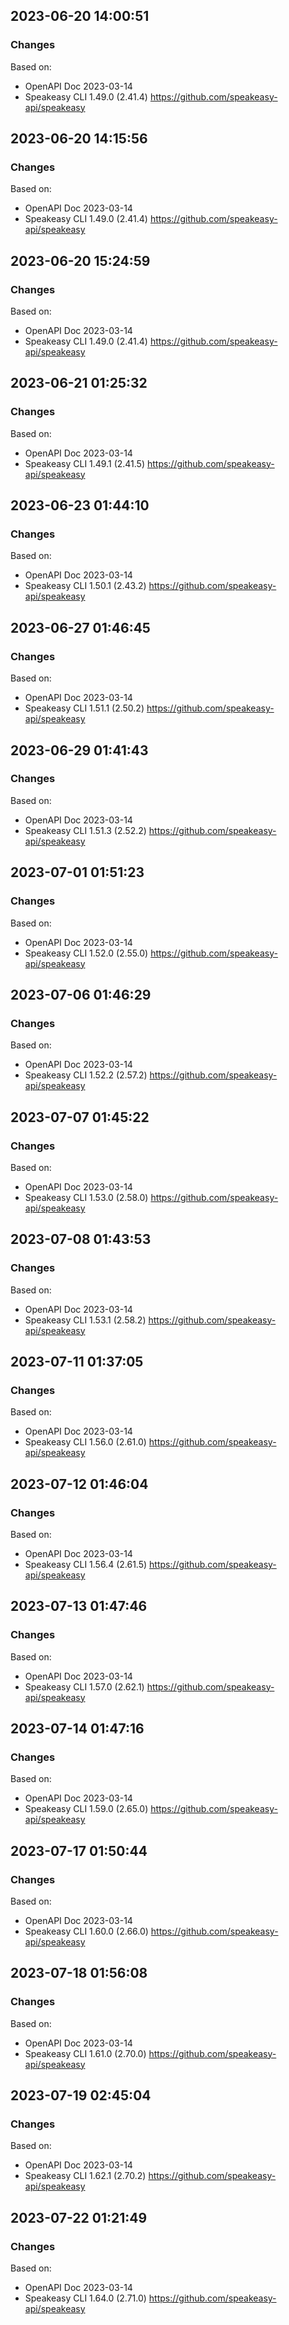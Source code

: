 

## 2023-06-20 14:00:51
### Changes
Based on:
- OpenAPI Doc 2023-03-14 
- Speakeasy CLI 1.49.0 (2.41.4) https://github.com/speakeasy-api/speakeasy

## 2023-06-20 14:15:56
### Changes
Based on:
- OpenAPI Doc 2023-03-14 
- Speakeasy CLI 1.49.0 (2.41.4) https://github.com/speakeasy-api/speakeasy

## 2023-06-20 15:24:59
### Changes
Based on:
- OpenAPI Doc 2023-03-14 
- Speakeasy CLI 1.49.0 (2.41.4) https://github.com/speakeasy-api/speakeasy

## 2023-06-21 01:25:32
### Changes
Based on:
- OpenAPI Doc 2023-03-14 
- Speakeasy CLI 1.49.1 (2.41.5) https://github.com/speakeasy-api/speakeasy

## 2023-06-23 01:44:10
### Changes
Based on:
- OpenAPI Doc 2023-03-14 
- Speakeasy CLI 1.50.1 (2.43.2) https://github.com/speakeasy-api/speakeasy

## 2023-06-27 01:46:45
### Changes
Based on:
- OpenAPI Doc 2023-03-14 
- Speakeasy CLI 1.51.1 (2.50.2) https://github.com/speakeasy-api/speakeasy

## 2023-06-29 01:41:43
### Changes
Based on:
- OpenAPI Doc 2023-03-14 
- Speakeasy CLI 1.51.3 (2.52.2) https://github.com/speakeasy-api/speakeasy

## 2023-07-01 01:51:23
### Changes
Based on:
- OpenAPI Doc 2023-03-14 
- Speakeasy CLI 1.52.0 (2.55.0) https://github.com/speakeasy-api/speakeasy

## 2023-07-06 01:46:29
### Changes
Based on:
- OpenAPI Doc 2023-03-14 
- Speakeasy CLI 1.52.2 (2.57.2) https://github.com/speakeasy-api/speakeasy

## 2023-07-07 01:45:22
### Changes
Based on:
- OpenAPI Doc 2023-03-14 
- Speakeasy CLI 1.53.0 (2.58.0) https://github.com/speakeasy-api/speakeasy

## 2023-07-08 01:43:53
### Changes
Based on:
- OpenAPI Doc 2023-03-14 
- Speakeasy CLI 1.53.1 (2.58.2) https://github.com/speakeasy-api/speakeasy

## 2023-07-11 01:37:05
### Changes
Based on:
- OpenAPI Doc 2023-03-14 
- Speakeasy CLI 1.56.0 (2.61.0) https://github.com/speakeasy-api/speakeasy

## 2023-07-12 01:46:04
### Changes
Based on:
- OpenAPI Doc 2023-03-14 
- Speakeasy CLI 1.56.4 (2.61.5) https://github.com/speakeasy-api/speakeasy

## 2023-07-13 01:47:46
### Changes
Based on:
- OpenAPI Doc 2023-03-14 
- Speakeasy CLI 1.57.0 (2.62.1) https://github.com/speakeasy-api/speakeasy

## 2023-07-14 01:47:16
### Changes
Based on:
- OpenAPI Doc 2023-03-14 
- Speakeasy CLI 1.59.0 (2.65.0) https://github.com/speakeasy-api/speakeasy

## 2023-07-17 01:50:44
### Changes
Based on:
- OpenAPI Doc 2023-03-14 
- Speakeasy CLI 1.60.0 (2.66.0) https://github.com/speakeasy-api/speakeasy

## 2023-07-18 01:56:08
### Changes
Based on:
- OpenAPI Doc 2023-03-14 
- Speakeasy CLI 1.61.0 (2.70.0) https://github.com/speakeasy-api/speakeasy

## 2023-07-19 02:45:04
### Changes
Based on:
- OpenAPI Doc 2023-03-14 
- Speakeasy CLI 1.62.1 (2.70.2) https://github.com/speakeasy-api/speakeasy

## 2023-07-22 01:21:49
### Changes
Based on:
- OpenAPI Doc 2023-03-14 
- Speakeasy CLI 1.64.0 (2.71.0) https://github.com/speakeasy-api/speakeasy
